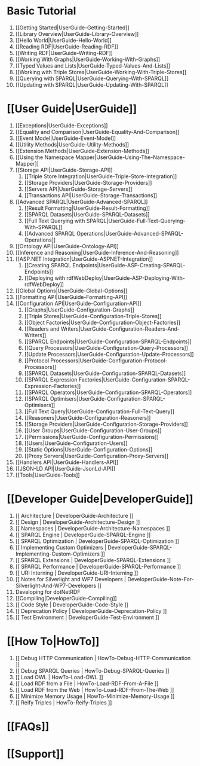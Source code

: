 # Basic Tutorial
1. [[Getting Started|UserGuide-Getting-Started]]
1. [[Library Overview|UserGuide-Library-Overview]]
1. [[Hello World|UserGuide-Hello-World]]
1. [[Reading RDF|UserGuide-Reading-RDF]]
1. [[Writing RDF|UserGuide-Writing-RDF]]
1. [[Working With Graphs|UserGuide-Working-With-Graphs]]
1. [[Typed Values and Lists|UserGuide-Typed-Values-And-Lists]]
1. [[Working with Triple Stores|UserGuide-Working-With-Triple-Stores]]
1. [[Querying with SPARQL|UserGuide-Querying-With-SPARQL]]
1. [[Updating with SPARQL|UserGuide-Updating-With-SPARQL]]

# [[User Guide|UserGuide]]

1. [[Exceptions|UserGuide-Exceptions]]
1. [[Equality and Comparison|UserGuide-Equality-And-Comparison]]
1. [[Event Model|UserGuide-Event-Model]]
1. [[Utility Methods|UserGuide-Utility-Methods]]
1. [[Extension Methods|UserGuide-Extension-Methods]]
1. [[Using the Namespace Mapper|UserGuide-Using-The-Namespace-Mapper]]
1. [[Storage API|UserGuide-Storage-API]]
   1. [[Triple Store Integration|UserGuide-Triple-Store-Integration]]
   1. [[Storage Providers|UserGuide-Storage-Providers]]
   1. [[Servers API|UserGuide-Storage-Servers]]
   1. [[Transactions API|UserGuide-Storage-Transactions]]
1. [[Advanced SPARQL|UserGuide-Advanced-SPARQL]]
   1. [[Result Formatting|UserGuide-Result-Formatting]]
   1. [[SPARQL Datasets|UserGuide-SPARQL-Datasets]]
   1. [[Full Text Querying with SPARQL|UserGuide-Full-Text-Querying-With-SPARQL]]
   1. [[Advanced SPARQL Operations|UserGuide-Advanced-SPARQL-Operations]]
1. [[Ontology API|UserGuide-Ontology-API]]
1. [[Inference and Reasoning|UserGuide-Inference-And-Reasoning]]
1. [[ASP.NET Integration|UserGuide-ASPNET-Integration]]
   1. [[Creating SPARQL Endpoints|UserGuide-ASP-Creating-SPARQL-Endpoints]]
   1. [[Deploying with rdfWebDeploy|UserGuide-ASP-Deploying-With-rdfWebDeploy]]
1. [[Global Options|UserGuide-Global-Options]]
1. [[Formatting API|UserGuide-Formatting-API]]
1. [[Configuration API|UserGuide-Configuration-API]]
   1. [[Graphs|UserGuide-Configuration-Graphs]]
   1. [[Triple Stores|UserGuide-Configuration-Triple-Stores]]
   1. [[Object Factories|UserGuide-Configuration-Object-Factories]]
   1. [[Readers and Writers|UserGuide-Configuration-Readers-And-Writers]]
   1. [[SPARQL Endpoints|UserGuide-Configuration-SPARQL-Endpoints]]
   1. [[Query Processors|UserGuide-Configuration-Query-Processors]]
   1. [[Update Processors|UserGuide-Configuration-Update-Processors]]
   1. [[Protocol Processors|UserGuide-Configuration-Protocol-Processors]]
   1. [[SPARQL Datasets|UserGuide-Configuration-SPARQL-Datasets]]
   1. [[SPARQL Expression Factories|UserGuide-Configuration-SPARQL-Expression-Factories]]
   1. [[SPARQL Operators|UserGuide-Configuration-SPARQL-Operators]]
   1. [[SPARQL Optimisers|UserGuide-Configuration-SPARQL-Optimisers]]
   1. [[Full Text Query|UserGuide-Configuration-Full-Text-Query]]
   1. [[Reasoners|UserGuide-Configuration-Reasoners]]
   1. [[Storage Providers|UserGuide-Configuration-Storage-Providers]]
   1. [[User Groups|UserGuide-Configuration-User-Groups]]
   1. [[Permissions|UserGuide-Configuration-Permissions]]
   1. [[Users|UserGuide-Configuration-Users]]
   1. [[Static Options|UserGuide-Configuration-Options]]
   1. [[Proxy Servers|UserGuide-Configuration-Proxy-Servers]]   
1. [[Handlers API|UserGuide-Handlers-API]]
1. [[JSON-LD API|UserGuide-JsonLd-API]]
1. [[Tools|UserGuide-Tools]]

# [[Developer Guide|DeveloperGuide]]

1. [[ Architecture | DeveloperGuide-Architecture ]]
  1. [[ Design | DeveloperGuide-Architecture-Design ]]
  1. [[ Namespaces | DeveloperGuide-Architecture-Namespaces ]]
1. [[ SPARQL Engine | DeveloperGuide-SPARQL-Engine ]]
  1. [[ SPARQL Optimization | DeveloperGuide-SPARQL-Optimization ]]
  1. [[ Implementing Custom Optimizers | DeveloperGuide-SPARQL-Implementing-Custom-Optimizers ]]
  1. [[ SPARQL Extensions | DeveloperGuide-SPARQL-Extensions ]]
  1. [[ SPARQL Performance | DeveloperGuide-SPARQL-Performance ]]
1. [[ URI Interning | DeveloperGuide-URI-Interning ]]
1. [[ Notes for Silverlight and WP7 Developers | DeveloperGuide-Note-For-Silverlight-And-WP7-Developers ]]
1. Developing for dotNetRDF
  1. [[Compiling|DeveloperGuide-Compiling]]
  1. [[ Code Style | DeveloperGuide-Code-Style ]]
  1. [[ Deprecation Policy | DeveloperGuide-Deprecation-Policy ]]
  1. [[ Test Environment | DeveloperGuide-Test-Environment ]]

# [[How To|HowTo]]

1. [[ Debug HTTP Communication | HowTo-Debug-HTTP-Communication ]]
1. [[ Debug SPARQL Queries | HowTo-Debug-SPARQL-Queries ]]
1. [[ Load OWL | HowTo-Load-OWL ]]
1. [[ Load RDF from a File | HowTo-Load-RDF-From-A-File ]]
1. [[ Load RDF from the Web | HowTo-Load-RDF-From-The-Web ]]
1. [[ Minimize Memory Usage | HowTo-Minimize-Memory-Usage ]]
1. [[ Reify Triples | HowTo-Reify-Triples ]]

# [[FAQs]]

# [[Support]]